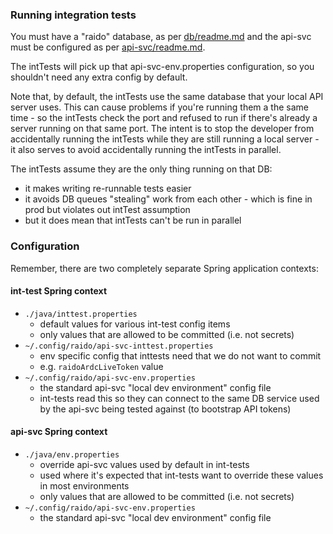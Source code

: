 
### Running integration tests

You must have a "raido" database, as per [db/readme.md](../../../db/readme.md)
and the api-svc must be configured as per [api-svc/readme.md](../../readme.md).

The intTests will pick up that api-svc-env.properties configuration, so you 
shouldn't need any extra config by default.

Note that, by default, the intTests use the same database that your local
API server uses.  This can cause problems if you're running them a the same 
time - so the intTests check the port and refused to run if there's already 
a server running on that same port.  The intent is to stop the developer 
from accidentally running the intTests while they are still running a local
server - it also serves to avoid accidentally running the intTests in 
parallel.

The intTests assume they are the only thing running on that DB:
* it makes writing re-runnable tests easier
* it avoids DB queues "stealing" work from each other - which is fine in prod
  but violates out intTest assumption
* but it does mean that intTests can't be run in parallel


### Configuration

Remember, there are two completely separate Spring application contexts:

#### int-test Spring context
* `./java/inttest.properties`
  * default values for various int-test config items
  * only values that are allowed to be committed (i.e. not secrets)
* `~/.config/raido/api-svc-inttest.properties`
  * env specific config that inttests need that we do not want to commit
  * e.g. `raidoArdcLiveToken` value 
* `~/.config/raido/api-svc-env.properties`
  * the standard api-svc "local dev environment" config file
  * int-tests read this so they can connect to the same DB service used by
  the api-svc being tested against (to bootstrap API tokens)


#### api-svc Spring context

* `./java/env.properties`
  * override api-svc values used by default in int-tests
  * used where it's expected that int-tests want to override these values in 
  most environments
  * only values that are allowed to be committed (i.e. not secrets)
* `~/.config/raido/api-svc-env.properties`
  * the standard api-svc "local dev environment" config file

